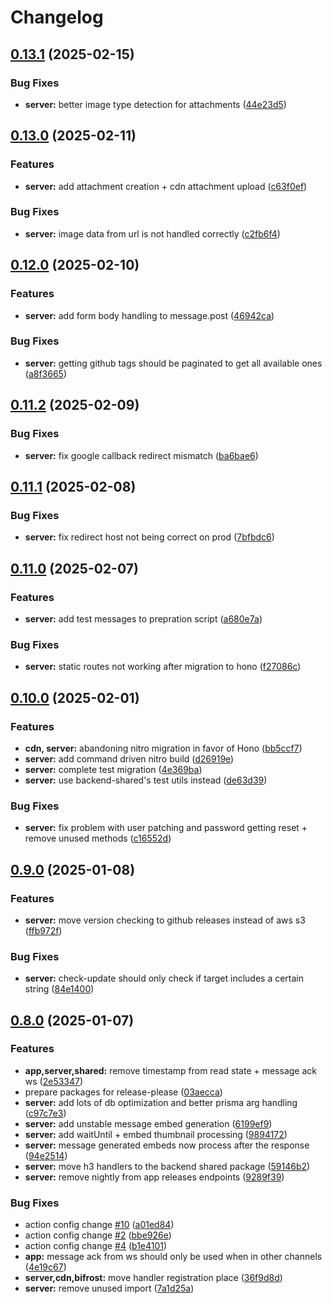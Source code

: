 # Changelog

## [0.13.1](https://github.com/WerdoxDev/Huginn/compare/server@v0.13.0...server@v0.13.1) (2025-02-15)


### Bug Fixes

* **server:** better image type detection for attachments ([44e23d5](https://github.com/WerdoxDev/Huginn/commit/44e23d5ab48ca13e3629df811418f2b237d4b662))

## [0.13.0](https://github.com/WerdoxDev/Huginn/compare/server@v0.12.0...server@v0.13.0) (2025-02-11)


### Features

* **server:** add attachment creation + cdn attachment upload ([c63f0ef](https://github.com/WerdoxDev/Huginn/commit/c63f0ef8c808b17b5fd11e6393ce0e3f90c7e8be))


### Bug Fixes

* **server:** image data from url is not handled correctly ([c2fb6f4](https://github.com/WerdoxDev/Huginn/commit/c2fb6f4c1a8605b7fe1f0859c9696c22b2c44962))

## [0.12.0](https://github.com/WerdoxDev/Huginn/compare/server@v0.11.2...server@v0.12.0) (2025-02-10)


### Features

* **server:** add form body handling to message.post ([46942ca](https://github.com/WerdoxDev/Huginn/commit/46942ca35b80bb652acc7bd9a6aee9f71831218f))


### Bug Fixes

* **server:** getting github tags should be paginated to get all available ones ([a8f3665](https://github.com/WerdoxDev/Huginn/commit/a8f36657d14da7f9c04cdffbe27e1b63aa737504))

## [0.11.2](https://github.com/WerdoxDev/Huginn/compare/server@v0.11.1...server@v0.11.2) (2025-02-09)


### Bug Fixes

* **server:** fix google callback redirect mismatch ([ba6bae6](https://github.com/WerdoxDev/Huginn/commit/ba6bae6c66306063f5a03a8238e34ff6893e5e96))

## [0.11.1](https://github.com/WerdoxDev/Huginn/compare/server@v0.11.0...server@v0.11.1) (2025-02-08)


### Bug Fixes

* **server:** fix redirect host not being correct on prod ([7bfbdc6](https://github.com/WerdoxDev/Huginn/commit/7bfbdc68ff3bb49e3c4c581428640a63b71df35a))

## [0.11.0](https://github.com/WerdoxDev/Huginn/compare/server@v0.10.0...server@v0.11.0) (2025-02-07)


### Features

* **server:** add test messages to prepration script ([a680e7a](https://github.com/WerdoxDev/Huginn/commit/a680e7a2660d266492c23d04fbe50c7d0b69aa6f))


### Bug Fixes

* **server:** static routes not working after migration to hono ([f27086c](https://github.com/WerdoxDev/Huginn/commit/f27086c4e91e3cbb1d1b0435ba9233bccf115844))

## [0.10.0](https://github.com/WerdoxDev/Huginn/compare/server@v0.9.0...server@v0.10.0) (2025-02-01)


### Features

* **cdn, server:** abandoning nitro migration in favor of Hono ([bb5ccf7](https://github.com/WerdoxDev/Huginn/commit/bb5ccf73fac4e61c0dfb6750a71e48f81f8baa7d))
* **server:** add command driven nitro build ([d26919e](https://github.com/WerdoxDev/Huginn/commit/d26919ea0073f5e2f1f55863e7f5cef8f4c93cd8))
* **server:** complete test migration ([4e369ba](https://github.com/WerdoxDev/Huginn/commit/4e369baca343525f462b66799117b3fbd39df937))
* **server:** use backend-shared's test utils instead ([de63d39](https://github.com/WerdoxDev/Huginn/commit/de63d39913f7da0023736d566e641c21ccdb893e))


### Bug Fixes

* **server:** fix problem with user patching and password getting reset + remove unused methods ([c16552d](https://github.com/WerdoxDev/Huginn/commit/c16552d6e8938f7d086142558e4d25b5d3c0c3e1))

## [0.9.0](https://github.com/WerdoxDev/Huginn/compare/server@v0.8.0...server@v0.9.0) (2025-01-08)


### Features

* **server:** move version checking to github releases instead of aws s3 ([ffb972f](https://github.com/WerdoxDev/Huginn/commit/ffb972f9e771b52093f54eedb89cf8f073e88b5d))


### Bug Fixes

* **server:** check-update should only check if target includes a certain string ([84e1400](https://github.com/WerdoxDev/Huginn/commit/84e14007f828f0e6da872c26dc1e9b1d7c64f8b3))

## [0.8.0](https://github.com/WerdoxDev/Huginn/compare/server-v0.7.0...server@v0.8.0) (2025-01-07)


### Features

* **app,server,shared:** remove timestamp from read state + message ack ws ([2e53347](https://github.com/WerdoxDev/Huginn/commit/2e53347aadde0f28a623b9c2fac94c6ede034efe))
* prepare packages for release-please ([03aecca](https://github.com/WerdoxDev/Huginn/commit/03aeccaf204a18a4b0f4764689623806f3d7b1fd))
* **server:** add lots of db optimization and better prisma arg handling ([c97c7e3](https://github.com/WerdoxDev/Huginn/commit/c97c7e3970fc8db980bf760852850d9c75928484))
* **server:** add unstable message embed generation ([6199ef9](https://github.com/WerdoxDev/Huginn/commit/6199ef94237d130eebac8eca0a15239af074fc54))
* **server:** add waitUntil + embed thumbnail processing ([9894172](https://github.com/WerdoxDev/Huginn/commit/9894172f16722ee64151fd068b3b129f0b259f0a))
* **server:** message generated embeds now process after the response ([94e2514](https://github.com/WerdoxDev/Huginn/commit/94e2514289d6e4a11595dd86d829b57eaa7844f6))
* **server:** move h3 handlers to the backend shared package ([59146b2](https://github.com/WerdoxDev/Huginn/commit/59146b22cac518e3aafbd51b150f41650fe9a14d))
* **server:** remove nightly from app releases endpoints ([9289f39](https://github.com/WerdoxDev/Huginn/commit/9289f39e2a99ccdcc744ba8a0c63509eb791aa2d))


### Bug Fixes

* action config change [#10](https://github.com/WerdoxDev/Huginn/issues/10) ([a01ed84](https://github.com/WerdoxDev/Huginn/commit/a01ed84645f931bd09fd2351df72c089547ddd9d))
* action config change [#2](https://github.com/WerdoxDev/Huginn/issues/2) ([bbe926e](https://github.com/WerdoxDev/Huginn/commit/bbe926e2b8a68a3a876f1b5422111c5ff0d3c93d))
* action config change [#4](https://github.com/WerdoxDev/Huginn/issues/4) ([b1e4101](https://github.com/WerdoxDev/Huginn/commit/b1e4101f5d89d4f3c8997152163e53b3a59cc072))
* **app:** message ack from ws should only be used when in other channels ([4e19c67](https://github.com/WerdoxDev/Huginn/commit/4e19c674cf2331ee1a80855789a5b208d5387164))
* **server,cdn,bifrost:** move handler registration place ([36f9d8d](https://github.com/WerdoxDev/Huginn/commit/36f9d8d005f94509c5e23b52e9a84344db335fcb))
* **server:** remove unused import ([7a1d25a](https://github.com/WerdoxDev/Huginn/commit/7a1d25a3b01c92e621c6c0a423b00437fb20c7c1))
